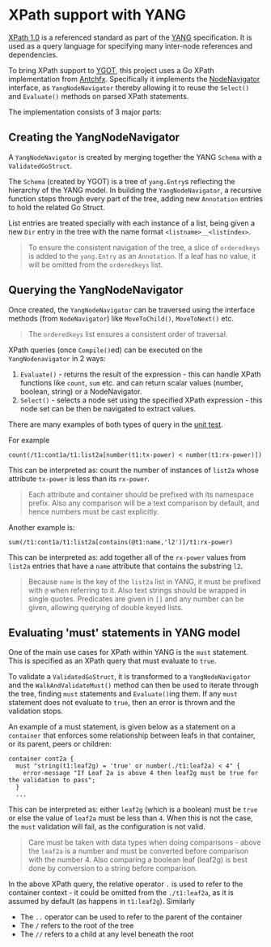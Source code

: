 <!--
SPDX-FileCopyrightText: 2022 2020-present Open Networking Foundation <info@opennetworking.org>

SPDX-License-Identifier: Apache-2.0
-->

# XPath support with YANG

[XPath 1.0] is a referenced standard as part of the [YANG] specification. It is
used as a query language for specifying many inter-node references and
dependencies.

To bring XPath support to [YGOT], this project uses a Go XPath implementation
from [Antchfx]. Specifically it implements the [NodeNavigator] interface, as
`YangNodeNavigator` thereby allowing it to reuse the `Select()` and `Evaluate()`
methods on parsed XPath statements.

The implementation consists of 3 major parts:

## Creating the YangNodeNavigator
A `YangNodeNavigator` is created by merging together the YANG `Schema` with 
a `ValidatedGoStruct`.

The `Schema` (created by YGOT) is a tree of `yang.Entry`s reflecting the
hierarchy of the YANG model. In building the `YangNodeNavigator`, a recursive
function steps through every part of the tree, adding new `Annotation`
entries to hold the related Go Struct.

List entries are treated specially with each instance of a list, being given
a new `Dir` entry in the tree with the name format `<listname>__<listindex>`.

> To ensure the consistent navigation of the tree, a slice of `orderedkeys` is
> added to the `yang.Entry` as an `Annotation`. If a leaf has no value, it will
> be omitted from the `orderedkeys` list. 

## Querying the YangNodeNavigator
Once created, the `YangNodeNavigator` can be traversed using the interface
methods (from `NodeNavigator`) like `MoveToChild()`, `MoveToNext()` etc.

> The `orderedkeys` list ensures a consistent order of traversal.

XPath queries (once `Compile()`ed) can be executed on the `YangNodenavigator` in
2 ways:

1) `Evaluate()` - returns the result of the expression - this can handle XPath
    functions like `count`, `sum` etc. and can return scalar values (number,
    boolean, string) or a NodeNavigator.
2) `Select()` - selects a node set using the specified XPath expression - this
    node set can be then be navigated to extract values.

There are many examples of both types of query in the
[unit test](../../modelplugin/testdevice-2.0.0/testdevice_2_0_0/xpath_test.go).

For example
```
count(/t1:cont1a/t1:list2a[number(t1:tx-power) < number(t1:rx-power)])
```
This can be interpreted as: count the number of instances of `list2a` whose
attribute `tx-power` is less than its `rx-power`.

> Each attribute and container should be prefixed with its namespace prefix.
> Also any comparison will be a text comparison by default, and hence numbers
> must be cast explicitly.

Another example is:
```
sum(/t1:cont1a/t1:list2a[contains(@t1:name,'l2')]/t1:rx-power)
```
This can be interpreted as: add together all of the `rx-power` values from
`list2a` entries that have a `name` attribute that contains the substring `l2`.

> Because `name` is the key of the `list2a` list in YANG, it must be prefixed
> with `@` when referring to it. Also text strings should be wrapped in
> single quotes. Predicates are given in `[]` and any number can be given,
> allowing querying of double keyed lists.

## Evaluating 'must' statements in YANG model
One of the main use cases for XPath within YANG is the `must` statement.
This is specified as an XPath query that must evaluate to `true`.

To validate a `ValidatedGoStruct`, it is transformed to a `YangNodeNavigator`
and the `WalkAndValidateMust()` method can then be used to iterate through
the tree, finding `must` statements and `Evaluate()`ing them. If any `must`
statement does not evaluate to `true`, then an error is thrown and the
validation stops.

An example of a must statement, is given below as a statement on a `container`
that enforces some relationship between leafs in that container, or its
parent, peers or children:
```
container cont2a {
  must "string(t1:leaf2g) = 'true' or number(./t1:leaf2a) < 4" {
    error-message "If Leaf 2a is above 4 then leaf2g must be true for the validation to pass";
  }
  ...
```

This can be interpreted as:
either `leaf2g` (which is a boolean) must be `true` or else the value of `leaf2a`
must be less than `4`. When this is not the case, the `must` validation will fail,
as the configuration is not valid.

> Care must be taken with data types when doing comparisons - above the `leaf2a`
> is a number and must be converted before comparison with the number 4. Also
> comparing a boolean leaf (leaf2g) is best done by conversion to a string
> before comparison.

In the above XPath query, the relative operator `.` is used to refer to the
container context - it could be omitted from the `./t1:leaf2a`, as it is assumed
by default (as happens in `t1:leaf2g`). Similarly

* The `..` operator can be used to refer to the parent of the container
* The `/` refers to the root of the tree
* The `//` refers to a child at any level beneath the root


[XPath 1.0]: https://www.w3.org/TR/1999/REC-xpath-19991116/
[YANG]: https://datatracker.ietf.org/doc/html/rfc6020#section-6.4
[YGOT]: https://github.com/openconfig/ygot
[Antchfx]: github.com/antchfx/xpath
[NodeNavigator]: https://github.com/antchfx/xpath/blob/696d1234f878e2c59321bb58cbc838250b1191e0/xpath.go#L32
